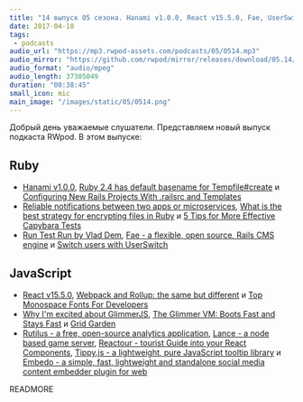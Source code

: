 ```yaml
---
title: "14 выпуск 05 сезона. Hanami v1.0.0, React v15.5.0, Fae, UserSwitch, Rutilus, Reactour, Tippy.js, Embedo и прочее"
date: 2017-04-10
tags:
 - podcasts
audio_url: "https://mp3.rwpod-assets.com/podcasts/05/0514.mp3"
audio_mirror: "https://github.com/rwpod/mirror/releases/download/05.14/0514.mp3"
audio_format: "audio/mpeg"
audio_length: 37305049
duration: "00:38:45"
small_icon: mic
main_image: "/images/static/05/0514.png"
---
```


Добрый день уважаемые слушатели. Представляем новый выпуск подкаста RWpod. В этом выпуске:

## Ruby

 - [Hanami v1.0.0](http://hanamirb.org/blog/2017/04/06/announcing-hanami-100.html), [Ruby 2.4 has default basename for Tempfile#create](http://blog.bigbinary.com/2017/04/04/ruby-2-4-has-default-basename-for-tempfile-create.html) и [Configuring New Rails Projects With .railsrc and Templates](http://pixelatedworks.com/articles/configuring_new_rails_projects_with_railsrc_and_templates/)
 - [Reliable notifications between two apps or microservices](http://blog.arkency.com/2017/04/reliable-notifications-between-two-systems/), [What is the best strategy for encrypting files in Ruby](https://blog.active-bridge.com/what-is-the-best-strategy-for-encrypting-files-in-ruby#post) и [5 Tips for More Effective Capybara Tests](https://semaphoreci.com/community/tutorials/5-tips-for-more-effective-capybara-tests)
 - [Run Test Run by Vlad Dem](https://speakerdeck.com/palkan/rubyconfby-minsk-2017-run-test-run), [Fae - a flexible, open source, Rails CMS engine](https://www.faecms.com/) и [Switch users with UserSwitch](https://blog.kodius.io/2017/04/07/userswitch/)

## JavaScript

 - [React v15.5.0](https://facebook.github.io/react/blog/2017/04/07/react-v15.5.0.html), [Webpack and Rollup: the same but different](https://medium.com/webpack/webpack-and-rollup-the-same-but-different-a41ad427058c) и [Top Monospace Fonts For Developers](https://freebiesupply.com/blog/top-monospace-fonts-for-developers/)
 - [Why I'm excited about GlimmerJS](https://hackernoon.com/why-im-excited-about-glimmerjs-3631bd0c95c4), [The Glimmer VM: Boots Fast and Stays Fast](http://yehudakatz.com/2017/04/05/the-glimmer-vm-boots-fast-and-stays-fast/) и [Grid Garden](http://cssgridgarden.com/)
 - [Rutilus - a free, open-source analytics application](https://gmrutilus.github.io/), [Lance - a node based game server](http://lance.gg/), [Reactour - tourist Guide into your React Components](https://elrumordelaluz.github.io/reactour/), [Tippy.js - a lightweight, pure JavaScript tooltip library](https://atomiks.github.io/tippyjs/) и [Embedo - a simple, fast, lightweight and standalone social media content embedder plugin for web](https://shobhitsharma.github.io/embedo/)

READMORE

